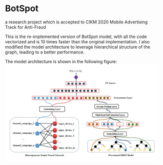 # BotSpot
a research project which is accepted to CIKM 2020 Mobile Advertising Track for Anti-Fraud

This is the re-implemented version of BotSpot model, with all the code vectorized and is 10 times faster than the orrginal implementation. I also modified the model architecture to leverage hierarchical structure of the graph, leading to a better performance. 

The model architecture is shown in the following figure:
![BotSpot Model Architecture](https://github.com/tianyao-aka/BotSpot/blob/main/botspot-model-architecture.jpg?raw=true)
